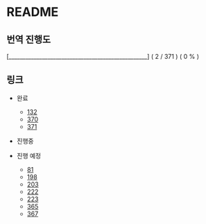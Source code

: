 # README

## 번역 진행도

[__________________________________________________] ( 2 / 371 ) ( 0 % )

## 링크

* 완료
  * [132](./101~200/132.md)
  * [370](./301~400/370.md)
  * [371](./301~400/371.md)

* 진행중

* 진행 예정
  * [81](./001~100/81.md)
  * [198](./101~200/198.md)
  * [203](./201~300/203.md)
  * [222](./201~300/222.md)
  * [223](./201~300/223.md)
  * [365](./301~400/365.md)
  * [367](./301~400/367.md)
